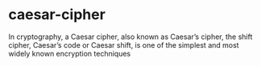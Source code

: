 # caesar-cipher

In cryptography, a Caesar cipher, also known as Caesar’s cipher, the shift cipher, Caesar’s code or Caesar shift, is one of the simplest and most widely known encryption techniques
